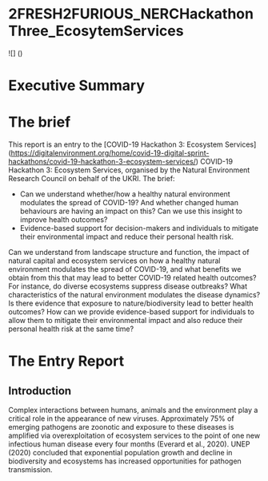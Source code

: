 # 2FRESH2FURIOUS_NERCHackathonThree_EcosytemServices

![] ()

# Executive Summary 


# The brief

This report is an entry to the [COVID-19 Hackathon 3: Ecosystem Services] (https://digitalenvironment.org/home/covid-19-digital-sprint-hackathons/covid-19-hackathon-3-ecosystem-services/) COVID-19 Hackathon 3: Ecosystem Services, organised by the Natural Environment Research Council on behalf of the UKRI.  The brief: 

- Can we understand whether/how a healthy natural environment modulates the spread of COVID-19? And whether changed human behaviours are having an impact on this? Can we use this insight to improve health outcomes? 
- Evidence-based support for decision-makers and individuals to mitigate their environmental impact and reduce their personal health risk. 

Can we understand from landscape structure and function, the impact of natural capital and ecosystem services on how a healthy natural environment modulates the spread of COVID-19, and what benefits we obtain from this that may lead to better COVID-19 related health outcomes? For instance, do diverse ecosystems suppress disease outbreaks?  What characteristics of the natural environment modulates the disease dynamics? Is there evidence that exposure to nature/biodiversity lead to better health outcomes? How can we provide evidence-based support for individuals to allow them to mitigate their environmental impact and also reduce their personal health risk at the same time? 

# The Entry Report

## Introduction

Complex interactions between humans, animals and the environment play a critical role in the appearance of new viruses.  Approximately 75% of emerging pathogens are zoonotic and exposure to these diseases is amplified via overexploitation of ecosystem services to the point of one new infectious human disease every four months (Everard et al., 2020). UNEP (2020) concluded that exponential population growth and decline in biodiversity and ecosystems has increased opportunities for pathogen transmission. 
